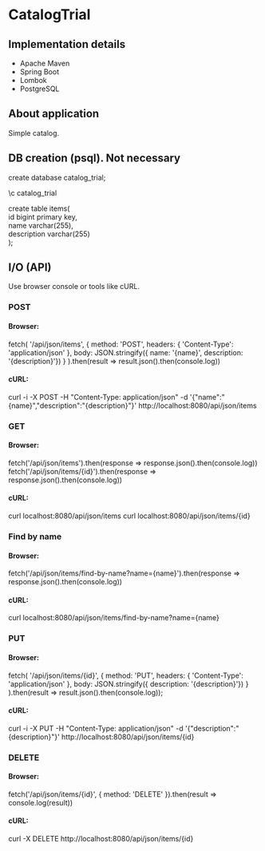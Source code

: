 # CatalogTrial

## Implementation details
* Apache Maven
* Spring Boot
* Lombok
* PostgreSQL

## About application
Simple catalog.

## DB creation (psql). Not necessary
create database catalog_trial;

\c catalog_trial

create table items(<br>
id bigint primary key,<br>
name varchar(255),<br>
description varchar(255)<br>
);

## I/O (API)
Use browser console or tools like cURL.

### POST
#### Browser:
fetch(
  '/api/json/items', 
  { 
    method: 'POST', 
    headers: { 'Content-Type': 'application/json' },
    body: JSON.stringify({ name: '{name}', description: '{description}'})
  }
).then(result => result.json().then(console.log))
#### cURL:
curl -i -X POST -H "Content-Type: application/json" -d '{"name":"{name}","description":"{description}"}' http://localhost:8080/api/json/items

### GET
#### Browser:
fetch('/api/json/items').then(response => response.json().then(console.log))<br>
fetch('/api/json/items/{id}').then(response => response.json().then(console.log))
#### cURL:
curl localhost:8080/api/json/items
curl localhost:8080/api/json/items/{id}

### Find by name
#### Browser:
fetch('/api/json/items/find-by-name?name={name}').then(response => response.json().then(console.log))
#### cURL:
curl localhost:8080/api/json/items/find-by-name?name={name}

### PUT
#### Browser:
fetch(
  '/api/json/items/{id}', 
  { 
    method: 'PUT', 
    headers: { 'Content-Type': 'application/json' }, 
    body: JSON.stringify({ description: '{description}'})
  }
).then(result => result.json().then(console.log));
#### cURL:
curl -i -X PUT -H "Content-Type: application/json" -d '{"description":"{description}"}' http://localhost:8080/api/json/items/{id}

### DELETE
#### Browser:
fetch('/api/json/items/{id}', { method: 'DELETE' }).then(result => console.log(result))
#### cURL:
curl -X DELETE http://localhost:8080/api/json/items/{id}